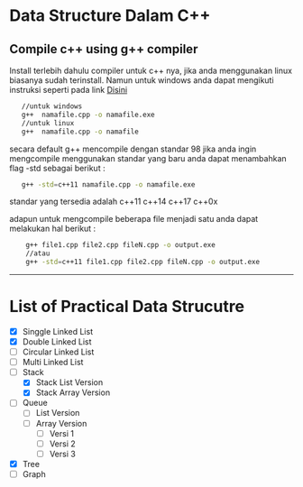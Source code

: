 # Data Structure Dalam C++


## Compile c++ using g++ compiler

 Install terlebih dahulu compiler untuk c++ nya, jika anda menggunakan linux biasanya sudah terinstall. Namun untuk windows anda dapat mengikuti instruksi seperti pada link [Disini](https://www.ics.uci.edu/~pattis/common/handouts/mingweclipse/mingw.html "Tutorial Instalasi di Windows") 

 ```bash
    //untuk windows
    g++  namafile.cpp -o namafile.exe
    //untuk linux
    g++  namafile.cpp -o namafile
 ``` 

 secara default g++ mencompile dengan standar 98 jika anda ingin mengcompile menggunakan standar  yang baru anda dapat menambahkan flag -std sebagai berikut :

 ```bash
    g++ -std=c++11 namafile.cpp -o namafile.exe
 ```
 standar yang tersedia adalah c++11 c++14 c++17  c++0x

adapun untuk mengcompile beberapa file menjadi satu anda dapat melakukan hal berikut : 

```bash
    g++ file1.cpp file2.cpp fileN.cpp -o output.exe
    //atau
    g++ -std=c++11 file1.cpp file2.cpp fileN.cpp -o output.exe
```

---------------------------------------------------------------------------

# List of Practical Data Strucutre

* [x] Singgle Linked List
* [x] Double Linked List
* [ ] Circular Linked List
* [ ] Multi Linked List
* [ ] Stack
    * [x] Stack List Version
    * [x] Stack Array Version
* [ ] Queue
    * [ ] List Version
    * [ ] Array Version
        * [ ] Versi 1
        * [ ] Versi 2
        * [ ] Versi 3
* [x] Tree
* [ ] Graph